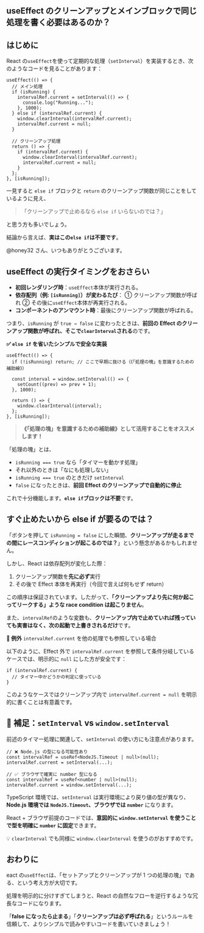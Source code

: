 ## useEffect のクリーンアップとメインブロックで同じ処理を書く必要はあるのか？

## はじめに

React の`useEffect`を使って定期的な処理（`setInterval`）を実装するとき、次のようなコードを見ることがあります：

```tsx
useEffect(() => {
  // メイン処理
  if (isRunning) {
    intervalRef.current = setInterval(() => {
      console.log("Running...");
    }, 1000);
  } else if (intervalRef.current) {
    window.clearInterval(intervalRef.current);
    intervalRef.current = null;
  }

  // クリーンアップ処理
  return () => {
    if (intervalRef.current) {
      window.clearInterval(intervalRef.current);
      intervalRef.current = null;
    }
  };
}, [isRunning]);
```

一見すると `else if` ブロックと `return` のクリーンアップ関数が同じことをしているように見え、

> 「クリーンアップで止めるなら `else if` いらないのでは？」

と思う方も多いでしょう。

結論から言えば、**実はこの`else if`は不要です**。

@honey32 さん、いつもありがとうございます。

## useEffect の実行タイミングをおさらい

- **初回レンダリング時**：`useEffect`本体が実行される。
- **依存配列（例: `[isRunning]`）が変わるたび**：
  ① クリーンアップ関数が呼ばれ
  ② その後に`useEffect`本体が再実行される。
- **コンポーネントのアンマウント時**：最後にクリーンアップ関数が呼ばれる。

つまり、`isRunning` が `true → false` に変わったときは、**前回の Effect のクリーンアップ関数が呼ばれ、そこで`clearInterval`される**のです。

**✅ `else if` を省いたシンプルで安全な実装**

```tsx
useEffect(() => {
  if (!isRunning) return; // ここで早期に抜ける（《「処理の塊」を意識するための補助線》）

  const interval = window.setInterval(() => {
    setCount((prev) => prev + 1);
  }, 1000);

  return () => {
    window.clearInterval(interval);
  };
}, [isRunning]);
```

> **《「処理の塊」を意識するための補助線》として活用することをオススメします！**

「処理の塊」とは、

- `isRunning === true` なら「タイマーを動かす処理」
- それ以外のときは「なにも処理しない」
- `isRunning === true` のときだけ `setInterval`
- `false` になったときは、**前回 Effect のクリーンアップで自動的に停止**

これで十分機能します。**`else if`ブロックは不要**です。

## すぐ止めたいから else if が要るのでは？

「ボタンを押して `isRunning = false` にした瞬間、**クリーンアップが走るまでの間にレースコンディションが起こるのでは？**」という懸念があるかもしれません。

しかし、React は依存配列が変化した際：

1. クリーンアップ関数を**先に必ず**実行
2. その後で Effect 本体を再実行（今回で言えば何もせず return）

この順序は保証されています。したがって、**「クリーンアップより先に何か起こってリークする」ような race condition は起こりません**。

また、`intervalRef`のような変数も、**クリーンアップ内で止めていれば残っていても実害はなく、次の起動で上書きされるだけ**です。

**🚨 例外**
`intervalRef.current` を他の処理でも参照している場合

以下のように、Effect 外で `intervalRef.current` を参照して条件分岐しているケースでは、明示的に `null` にした方が安全です：

```tsx
if (intervalRef.current) {
  // タイマー中かどうかの判定に使っている
}
```

このようなケースではクリーンアップ内で `intervalRef.current = null` を明示的に書くことは有意義です。

## 🧩 補足：`setInterval` vs `window.setInterval`

前述のタイマー処理に関連して、`setInterval` の使い方にも注意点があります。

```tsx
// ❌ Node.js の型になる可能性あり
const intervalRef = useRef<NodeJS.Timeout | null>(null);
intervalRef.current = setInterval(...);

// ✅ ブラウザで確実に number 型になる
const intervalRef = useRef<number | null>(null);
intervalRef.current = window.setInterval(...);
```

TypeScript 環境では、`setInterval` は実行環境により戻り値の型が異なり、
**Node.js 環境では `NodeJS.Timeout`、ブラウザでは `number`** になります。

React + ブラウザ前提のコードでは、**意図的に `window.setInterval` を使うことで型を明確に `number` に固定**できます。

💡 `clearInterval` でも同様に `window.clearInterval` を使うのがおすすめです。

## おわりに

eact の`useEffect`は、「セットアップとクリーンアップが 1 つの処理の塊」である、という考え方が大切です。

処理を明示的に分けすぎてしまうと、React の自然なフローを逆行するような冗長なコードになります。

「**false になったら止まる**」「**クリーンアップは必ず呼ばれる**」というルールを信頼して、よりシンプルで読みやすいコードを書いていきましょう！
